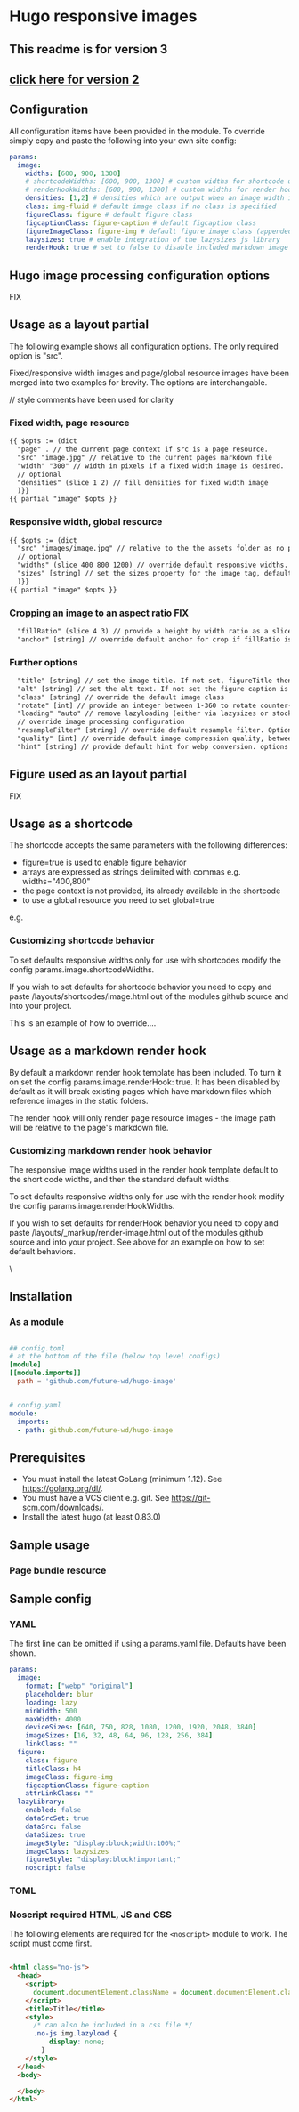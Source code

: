 # Hugo responsive images

## This readme is for version 3
## [click here for version 2](https://github.com/future-wd/hugo-image/tree/master/v2)

## Configuration

All configuration items have been provided in the module. To override simply copy and paste the following into your own site config:

```yaml
params:
  image:
    widths: [600, 900, 1300]
    # shortcodeWidths: [600, 900, 1300] # custom widths for shortcode use in markdown files
    # renderHookWidths: [600, 900, 1300] # custom widths for render hook use in markdown files
    densities: [1,2] # densities which are output when an image width is specified
    class: img-fluid # default image class if no class is specified
    figureClass: figure # default figure class
    figcaptionClass: figure-caption # default figcaption class
    figureImageClass: figure-img # default figure image class (appended to image class)
    lazysizes: true # enable integration of the lazysizes js library
    renderHook: true # set to false to disable included markdown image render hook
```

## Hugo image processing configuration options

FIX

## Usage as a layout partial

The following example shows all configuration options. The only required option is "src".

Fixed/responsive width images and page/global resource images have been merged into two examples for brevity. The options are interchangable.

// style comments have been used for clarity

### Fixed width, page resource

```html
{{ $opts := (dict
  "page" . // the current page context if src is a page resource.
  "src" "image.jpg" // relative to the current pages markdown file
  "width" "300" // width in pixels if a fixed width image is desired.
  // optional
  "densities" (slice 1 2) // fill densities for fixed width image
  )}}
{{ partial "image" $opts }}
```

### Responsive width, global resource

```html
{{ $opts := (dict
  "src" "images/image.jpg" // relative to the the assets folder as no page context has been provided
  // optional 
  "widths" (slice 400 800 1200) // override default responsive widths. 
  "sizes" [string] // set the sizes property for the image tag, defaults to "100vw" or "auto" if lazysizes is enabled in the config and installed into the website
  )}}
{{ partial "image" $opts }}
```

### Cropping an image to an aspect ratio FIX

```html
  "fillRatio" (slice 4 3) // provide a height by width ratio as a slice if fill to ratio is desired 
  "anchor" [string] // override default anchor for crop if fillRatio is set. options are "Smart" "Center" "TopLeft"
```

### Further options

```html
  "title" [string] // set the image title. If not set, figureTitle then the page's title will be used.
  "alt" [string] // set the alt text. If not set the figure caption is used, else "Image of [title]" used.
  "class" [string] // override the default image class
  "rotate" [int] // provide an integer between 1-360 to rotate counter-clockwise
  "loading" "auto" // remove lazyloading (either via lazysizes or stock browser functionality)
  // override image processing configuration 
  "resampleFilter" [string] // override default resample filter. Options are "Box" or "NearestNeighbor" or "Linear" or "Gaussian"
  "quality" [int] // override default image compression quality, between 1-100
  "hint" [string] // provide default hint for webp conversion. options are "Top" "TopRight" "Left" "Right" "BottomLeft" "Bottom" "BottomRight"
```

## Figure used as an layout partial

FIX

## Usage as a shortcode

The shortcode accepts the same parameters with the following differences:

* figure=true is used to enable figure behavior
* arrays are expressed as strings delimited with commas e.g. widths="400,800"
* the page context is not provided, its already available in the shortcode
* to use a global resource you need to set global=true

e.g.

### Customizing shortcode behavior

To set defaults responsive widths only for use with shortcodes modify the config params.image.shortcodeWidths.

If you wish to set defaults for shortcode behavior you need to copy and paste /layouts/shortcodes/image.html out of the modules github source and into your project.

This is an example of how to override....

## Usage as a markdown render hook

By default a markdown render hook template has been included. To turn it on set the config params.image.renderHook: true. It has been disabled by default as it will break existing pages which have markdown files which reference images in the static folders.

The render hook will only render page resource images - the image path will be relative to the page's markdown file.

### Customizing markdown render hook behavior

The responsive image widths used in the render hook template default to the short code widths, and then the standard default widths.

To set defaults responsive widths only for use with the render hook modify the config params.image.renderHookWidths.

If you wish to set defaults for renderHook behavior you need to copy and paste /layouts/_markup/render-image.html out of the modules github source and into your project. See above for an example on how to set default behaviors.

\
## Installation

### As a module

``` TOML

## config.toml
# at the bottom of the file (below top level configs)
[module]
[[module.imports]]
  path = 'github.com/future-wd/hugo-image'

```

``` YAML

# config.yaml
module:
  imports:
  - path: github.com/future-wd/hugo-image

```

## Prerequisites

- You must install the latest GoLang (minimum 1.12). See <https://golang.org/dl/>.
- You must have a VCS client e.g. git. See <https://git-scm.com/downloads/>.
- Install the latest hugo (at least 0.83.0)

## Sample usage

### Page bundle resource

## Sample config

### YAML

The first line can be omitted if using a params.yaml file. Defaults have been shown.

```YAML
params:
  image:
    format: ["webp" "original"]
    placeholder: blur
    loading: lazy
    minWidth: 500
    maxWidth: 4000
    deviceSizes: [640, 750, 828, 1080, 1200, 1920, 2048, 3840]
    imageSizes: [16, 32, 48, 64, 96, 128, 256, 384]
    linkClass: ""
  figure:
    class: figure
    titleClass: h4
    imageClass: figure-img
    figcaptionClass: figure-caption
    attrLinkClass: ""
  lazyLibrary:
    enabled: false
    dataSrcSet: true
    dataSrc: false
    dataSizes: true
    imageStyle: "display:block;width:100%;"
    imageClass: lazysizes
    figureStyle: "display:block!important;"
    noscript: false

```

### TOML

### Noscript required HTML, JS and CSS

The following elements are required for the `<noscript>` module to work. The script must come first.

```HTML

<html class="no-js">
  <head>
    <script>
      document.documentElement.className = document.documentElement.className.replace("no-js", "js");
    </script>
    <title>Title</title>
    <style>
      /* can also be included in a css file */
      .no-js img.lazyload {
          display: none;
        }
    </style>
  </head>
  <body>

  </body>
</html>

```
